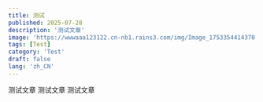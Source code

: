 ```yaml
---
title: 测试
published: 2025-07-28
description: '测试文章'
image: 'https://wwwaaa123122.cn-nb1.rains3.com/img/Image_1753354414370.jpg'
tags: [Test]
category: 'Test'
draft: false 
lang: 'zh_CN'
---
```

测试文章
测试文章
测试文章
